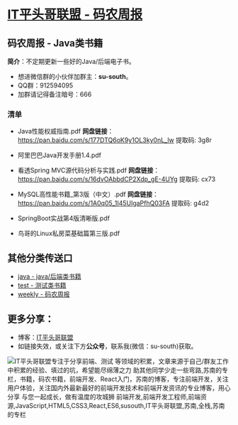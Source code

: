 
# [IT平头哥联盟 - 码农周报](https://susouth.com/ "@IT·平头哥联盟，码农书籍，苏南的专栏")

## 码农周报 - Java类书籍

**简介**：不定期更新一些好的Java/后端电子书。

+ 想进微信群的小伙伴加群主：**su-south**。
+ QQ群：912594095
+ 加群请记得备注暗号：666

### 清单

+ Java性能权威指南.pdf
**网盘链接**：https://pan.baidu.com/s/177DTQ6oK9y1OL3ky0nL_lw 提取码: 3g8r

+ 阿里巴巴Java开发手册1.4.pdf

+ 看透Spring MVC源代码分析与实践.pdf
**网盘链接**：https://pan.baidu.com/s/16dvOAbbdCP2Xdp_gE-4UYg 提取码: cx73

+ MySQL高性能书籍_第3版（中文）.pdf
**网盘链接**：https://pan.baidu.com/s/1A0q05_1I45UIgaPfhQ03FA 提取码: g4d2

+ SpringBoot实战第4版清晰版.pdf
+ 鸟哥的Linux私房菜基础篇第三版.pdf


## 其他分类传送口
+ [java - java/后端类书籍](../java "java或后端开发人员电子书籍整理")
+ [test - 测试类书籍](../test "测试人员电子书籍整理")
+ [weekly - 码农周报](../weekly "每周不错的文章都会整理在这里")

## 更多分享：
+ 博客：[IT平头哥联盟](https://susouth.com "IT平头哥联盟")
+ 如链接失效，或关注下方**公众号**，联系我(微信：su-south)获取。

![IT平头哥联盟专注于分享前端、测试 等领域的积累，文章来源于自己/群友工作中积累的经验、填过的坑，希望能尽绵薄之力 助其他同学少走一些弯路,苏南的专栏，书籍，码农书籍，前端开发、React入门，苏南的博客，专注前端开发，关注用户体验，关注国内外最新最好的前端开发技术和前端开发资讯的专业博客，用心分享 与您一起成长，做有温度的攻城狮 前端开发,前端开发工程师,前端资源,JavaScript,HTML5,CSS3,React,ES6,susouth,IT平头哥联盟,苏南,全栈,苏南的专栏](https://user-images.githubusercontent.com/18324563/49295841-ae197600-f4f1-11e8-80c9-53ee54ee1f86.png "IT平头哥联盟")
